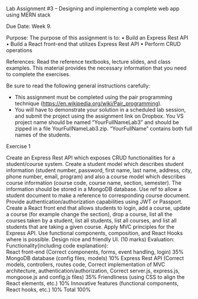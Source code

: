 
Lab Assignment #3 – Designing and implementing a complete web app using MERN stack

Due Date:	Week 9.

Purpose:	The purpose of this assignment is to:
•	Build an Express Rest API
•	Build a React front-end that utilizes Express Rest API
•	Perform CRUD operations

References:	Read the reference textbooks, lecture slides, and class examples. This material provides the necessary information that you need to complete the exercises.

Be sure to read the following general instructions carefully:
- This assignment must be completed using the pair programming technique (https://en.wikipedia.org/wiki/Pair_programming).
- You will have to demonstrate your solution in a scheduled lab session, and submit the project using the assignment link on Dropbox. You VS project name should be named “YourFullNameLab3” and should be zipped in a file YourFullNameLab3.zip. “YourFullName” contains both full names of the students.

Exercise 1

Create an Express Rest API which exposes CRUD functionalities for a student/course system. Create a student model which describes student information (student number, password, first name, last name, address, city, phone number, email, program) and also a course model which describes course information (course code, course name, section, semester). The information should be stored in a MongoDB database. Use ref to allow a student document to make a reference to corresponding course document. Provide authentication/authorization capabilities using JWT or Passport. 
Create a React front end that allows students to login, add a course, update a course (for example change the section), drop a course, list all the courses taken by a student, list all students, list all courses, and list all students that are taking a given course.
Apply MVC principles for the Express API. Use functional components, composition, and React Hooks where is possible. Design nice and friendly UI.
 (10 marks)
Evaluation: 
Functionality(including code explanation):	
React front-end (Correct components, forms, event handling, login)	35%
MongoDB database (config files, models)	10%
Express Rest API (Correct models, controllers, routes code,  Correct implementation of MVC architecture, authentication/authorization, Correct server.js, express.js, mongoose.js and config.js files)	35%
Friendliness (using CSS to align the React elements, etc.)	10%
Innovative features (functional components, React hooks, etc.)	10%
Total	100%


